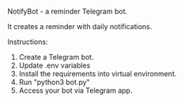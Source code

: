 NotifyBot - a reminder Telegram bot.

It creates a reminder with daily notifications.

Instructions:

1. Create a Telegram bot.
2. Update .env variables
3. Install the requirements into virtual environment.
4. Run "python3 bot.py"
5. Access your bot via Telegram app.
